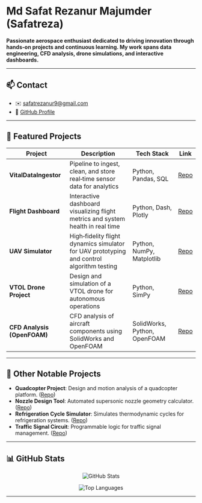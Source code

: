# Md Safat Rezanur Majumder (Safatreza)

**Passionate aerospace enthusiast dedicated to driving innovation through hands‑on projects and continuous learning. My work spans data engineering, CFD analysis, drone simulations, and interactive dashboards.**

---

## 📫 Contact

* ✉️ [safatrezanur9@gmail.com](mailto:safatrezanur9@gmail.com)
* 🔗 [GitHub Profile](https://github.com/Safatreza)

---

## 🚀 Featured Projects

| Project                     | Description                                                                               | Tech Stack                   | Link                                                         |
| --------------------------- | ----------------------------------------------------------------------------------------- | ---------------------------- | ------------------------------------------------------------ |
| **VitalDataIngestor**       | Pipeline to ingest, clean, and store real‑time sensor data for analytics                  | Python, Pandas, SQL          | [Repo](https://github.com/Safatreza/VitalDataIngestor)       |
| **Flight Dashboard**        | Interactive dashboard visualizing flight metrics and system health in real time           | Python, Dash, Plotly         | [Repo](https://github.com/Safatreza/flight_dashboard)        |
| **UAV Simulator**           | High‑fidelity flight dynamics simulator for UAV prototyping and control algorithm testing | Python, NumPy, Matplotlib    | [Repo](https://github.com/Safatreza/uav_simulator)           |
| **VTOL Drone Project**      | Design and simulation of a VTOL drone for autonomous operations                           | Python, SimPy                | [Repo](https://github.com/Safatreza/vtol_drone_project)      |
| **CFD Analysis (OpenFOAM)** | CFD analysis of aircraft components using SolidWorks and OpenFOAM                         | SolidWorks, Python, OpenFOAM | [Repo](https://github.com/Safatreza/CFD_Analysis_Solidworks) |

---

## 🔧 Other Notable Projects

* **Quadcopter Project**: Design and motion analysis of a quadcopter platform. ([Repo](https://github.com/Safatreza/Quadcopter_Project))
* **Nozzle Design Tool**: Automated supersonic nozzle geometry calculator. ([Repo](https://github.com/Safatreza/NozzleDesignTool))
* **Refrigeration Cycle Simulator**: Simulates thermodynamic cycles for refrigeration systems. ([Repo](https://github.com/Safatreza/RefrigerationCycleSimulationTool))
* **Traffic Signal Circuit**: Programmable logic for traffic signal management. ([Repo](https://github.com/Safatreza/Traffic_singnal_Programmable_Circuit))

---

## 📊 GitHub Stats

<p align="center">
  <img src="https://github-readme-stats.vercel.app/api?username=Safatreza&show_icons=true&theme=default" alt="GitHub Stats" />
</p>
<p align="center">
  <img src="https://github-readme-stats.vercel.app/api/top-langs/?username=Safatreza&layout=compact" alt="Top Languages" />
</p>

---



